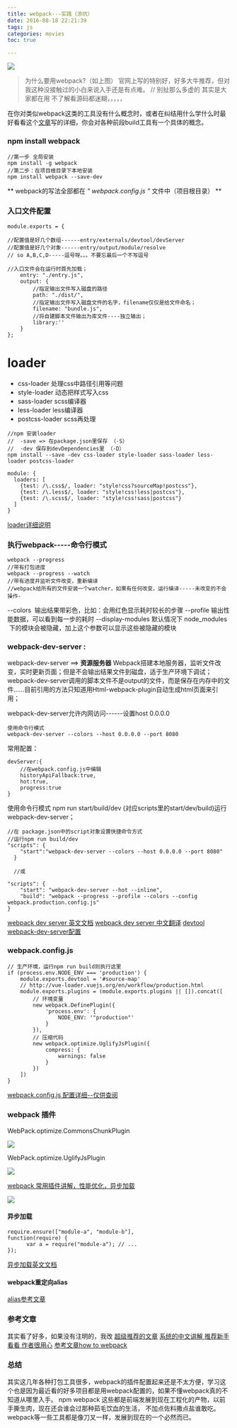 ```yaml
---
title: webpack---实践（添坑）
date: 2016-08-18 22:21:39
tags: js
categories: movies
toc: true

---
```

![](http://upload-images.jianshu.io/upload_images/1889471-16effd27c619061c.png?imageMogr2/auto-orient/strip%7CimageView2/2/w/1240)

>为什么要用webpack?（如上图）
官网上写的特别好，好多大牛推荐，但对我这种没接触过的小白来说入手还是有点难。
// 别扯那么多虚的  其实是大家都在用 不了解看源码都迷糊，，，，，

在你对类似webpack这类的工具没有什么概念时，或者在纠结用什么学什么时最好看看这个[文章](http://mp.weixin.qq.com/s?__biz=MzA5MzE4NDA4OQ%3D%3D&mid=2652008933&idx=2&sn=47c5f9881ce6e2369b87bef84a7490de&chksm=8b8718d3bcf091c556a9d47fb0eca0d679115a80386614cc7e8e80d50310fad095601a2e5052)写的详细，你会对各种前段build工具有一个具体的概念。

### npm install webpack
```
//第一步 全局安装
npm install -g webpack
//第二步：在项目根目录下本地安装
npm install webpack --save-dev
```
** webpack的写法全部都在   *" webpack.config.js "* 文件中（项目根目录） **
### 入口文件配置
```
module.exports = {

//配置值是好几个数组------entry/externals/devtool/devServer 
//配置值是好几个对象------entry/output/module/resolve
// so A,B,C,D-----逗号呀。。。不要忘最后一个不写逗号

//入口文件会在运行时首先加载；
    entry: "./entry.js",
    output: {
        //指定输出文件写入磁盘的路径
        path: "./dist/",
        //指定输出文件写入磁盘文件的名字，filename仅仅是给文件命名；
        filename: "bundle.js",
        //将自建脚本文件输出为库文件----独立输出；
        library:''
    }
};
```
# loader
- css-loader 处理css中路径引用等问题
- style-loader 动态把样式写入css
- sass-loader scss编译器
- less-loader less编译器
- postcss-loader scss再处理

```
//npm 安装loader 
//  -save => 在package.json里保存 （-S）
//  -dev 保存到devDependencies里 （-D）
npm install --save -dev css-loader style-loader sass-loader less-loader postcss-loader

```
```
module: {
  loaders: [
    {test: /\.css$/, loader: "style!css?sourceMap!postcss"},
    {test: /\.less$/, loader: "style!css!less|postcss"},
    {test: /\.scss$/, loader: "style!css!sass|postcss"}
  ]
}
```
[loader详细说明](https://segmentfault.com/a/1190000005742111)


### 执行webpack-----命令行模式
```
webpack --progress 
//带有打包进度
webpack --progress --watch 
//带有进度并监听文件改变，重新编译
//webpack给所有的文件安装一个watcher，如果有任何改变，运行编译-----未改变的不会操作-
```

--colors
 输出结果带彩色，比如：会用红色显示耗时较长的步骤
--profile
输出性能数据，可以看到每一步的耗时
--display-modules
默认情况下 node_modules
 下的模块会被隐藏，加上这个参数可以显示这些被隐藏的模块 


### webpack-dev-server :
webpack-dev-server ==> **资源服务器**
Webpack搭建本地服务器，监听文件改变，实时更新页面；但是不会输出结果文件到磁盘，适于生产环境下调试；
webpack-dev-server调用的脚本文件不是output的文件，而是保存在内存中的文件……目前引用的方法只知道用Html-webpack-plugin自动生成html页面来引用；

webpack-dev-server允许内网访问------设置host 0.0.0.0
```
使用命令行模式
webpack-dev-server --colors --host 0.0.0.0 --port 8080
```
常用配置：
```
devServer:{
    //在webpack.config.js中编辑
    historyApiFallback:true,
    hot:true,
    progress:true
}
```
使用命令行模式  npm run start/build/dev (对应scripts里的start/dev/build)运行webpack-dev-server；
```
//在 package.json中的script对象设置快捷命令方式
//运行npm run build/dev
"scripts": {
    "start":"webpack-dev-server --colors --host 0.0.0.0 --port 8080"
  }

  //或

"scripts": {
    "start": "webpack-dev-server --hot --inline",
    "build": "webpack --progress --profile --colors --config webpack.production.config.js"
}
```
[webpack dev server 英文文档](https://webpack.github.io/docs/webpack-dev-server.html)
[webpack dev server 中文翻译](https://segmentfault.com/a/1190000006964335)
[devtool](http://www.cnblogs.com/hhhyaaon/p/5657469.html)
[webpack-dev-server配置](http://www.cnblogs.com/jjucap/p/5605523.html)

### webpack.config.js

```
// 生产环境，运行npm run build则执行这里
if (process.env.NODE_ENV === 'production') {
    module.exports.devtool = '#source-map'
    // http://vue-loader.vuejs.org/en/workflow/production.html
    module.exports.plugins = (module.exports.plugins || []).concat([
        // 环境变量
        new webpack.DefinePlugin({
            'process.env': {
                NODE_ENV: '"production"'
            }
        }),
        // 压缩代码
        new webpack.optimize.UglifyJsPlugin({
            compress: {
                warnings: false
            }
        })
    ])
}
```

[webpack.config.js 配置详细--仅供查阅](https://webpack.vuefe.cn/configuration/index/#-)

### webpack 插件
WebPack.optimize.CommonsChunkPlugin

![](http://upload-images.jianshu.io/upload_images/1889471-9328fd01f6a92455.png?imageMogr2/auto-orient/strip%7CimageView2/2/w/1240)

WebPack.optimize.UglifyJsPlugin

![](http://upload-images.jianshu.io/upload_images/1889471-6562bcb1888c5b20.png?imageMogr2/auto-orient/strip%7CimageView2/2/w/1240)

[webpack 常用插件讲解，性能优化，异步加载](https://segmentfault.com/a/1190000004577578)

![](http://upload-images.jianshu.io/upload_images/1889471-ec2a90492be088fa.png?imageMogr2/auto-orient/strip%7CimageView2/2/w/1240)

#### 异步加载

```
require.ensure(["module-a", "module-b"],
function(require) { 
      var a = require("module-a"); // ...
});
```
[异步加载英文文档](https://webpack.github.io/docs/code-splitting.html#require-ensure)

#### webpack重定向alias
[alias参考文章](http://www.myexception.cn/web/1960077.html)


### 参考文章
其实看了好多，如果没有注明的，我改
[超级推荐的文章](https://segmentfault.com/a/1190000002551952)
[系统的中文讲解  推荐新手看看 作者很用心](https://guowenfh.github.io/2016/03/24/vue-webpack-01-base/)
[参考文章how to webpack ](https://github.com/petehunt/webpack-howto)


### 总结
 其实这几年各种打包工具很多，webpack的插件配置起来还是不太方便，学习这个也是因为最近看的好多项目都是用webpack配置的，如果不懂webpack真的不知道从哪里入手。
 npm webpack 这些都是前端发展到现在工程化的产物，以前手撕生肉，现在还会谁会过那种茹毛饮血的生活， 不加点佐料撒点盐谁敢吃。webpack等一些工具都是像刀叉一样，发展到现在的一个必然而已。
